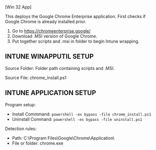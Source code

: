 [Win 32 App]

This deploys the Google Chrome Enterprise application. First checks if Google Chrome is already installed prior.   
1. Go to https://chromeenterprise.google/ 
2. Download .MSI version of Google Chrome. 
3. Put together scripts and .msi in folder to begin Intune wrapping.

**INTUNE WINAPPUTIL SETUP**
---------------------
Source Folder: Folder path containing scripts and .MSI. 

Source File: chrome_install.ps1

**INTUNE APPLICATION SETUP**
----------------------------
Program setup:
- Install Commmand: ```powershell -ex bypass -file chrome_install.ps1```
- Uninstall Command: ```powershell -ex bypass -file uninstall.ps1``` 

Detection rules:
- Path: C:\Program Files\Google\Chrome\Application\
- File or folder: chrome.exe




